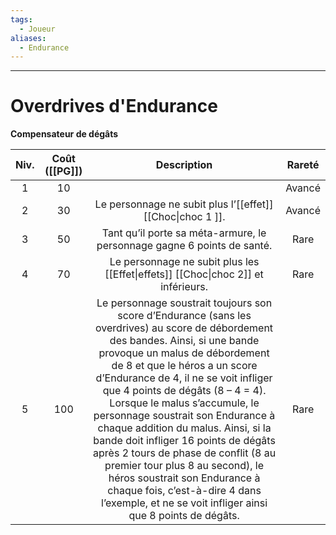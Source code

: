 ```yaml
---
tags:
  - Joueur
aliases:
  - Endurance
---
```

___
# Overdrives d'Endurance
**Compensateur de dégâts**

| Niv. | Coût ([[PG]]) |                                                                                                                                                                                                                                                                                                                    Description                                                                                                                                                                                                                                                                                                                     | Rareté |
| :--: | :-----------: | :------------------------------------------------------------------------------------------------------------------------------------------------------------------------------------------------------------------------------------------------------------------------------------------------------------------------------------------------------------------------------------------------------------------------------------------------------------------------------------------------------------------------------------------------------------------------------------------------------------------------------------------------: | :----: |
|  1   |      10       |                                                                                                                                                                                                                                                                                                                                                                                                                                                                                                                                                                                                                                                    | Avancé |
|  2   |      30       |                                                                                                                                                                                                                                                                                             Le personnage ne subit plus l’[[effet]] [[Choc\|choc 1 ]].                                                                                                                                                                                                                                                                                             | Avancé |
|  3   |      50       |                                                                                                                                                                                                                                                                                      Tant qu’il porte sa méta-armure, le personnage gagne 6 points de santé.                                                                                                                                                                                                                                                                                       |  Rare  |
|  4   |      70       |                                                                                                                                                                                                                                                                                 Le personnage ne subit plus les [[Effet\|effets]] [[Choc\|choc 2]] et inférieurs.                                                                                                                                                                                                                                                                                  |  Rare  |
|  5   |      100      | Le personnage soustrait toujours son score d’Endurance (sans les overdrives) au score de débordement des bandes. Ainsi, si une bande provoque un malus de débordement de 8 et que le héros a un score d’Endurance de 4, il ne se voit infliger que 4 points de dégâts (8 – 4 = 4). Lorsque le malus s’accumule, le personnage soustrait son Endurance à chaque addition du malus. Ainsi, si la bande doit infliger 16 points de dégâts après 2 tours de phase de conflit (8 au premier tour plus 8 au second), le héros soustrait son Endurance à chaque fois, c’est-à-dire 4 dans l’exemple, et ne se voit infliger ainsi que 8 points de dégâts. |  Rare  |
